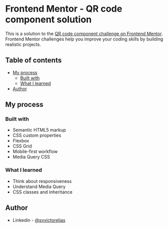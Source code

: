 # Frontend Mentor - QR code component solution

This is a solution to the [QR code component challenge on Frontend Mentor](https://www.frontendmentor.io/challenges/qr-code-component-iux_sIO_H). Frontend Mentor challenges help you improve your coding skills by building realistic projects. 

## Table of contents

- [My process](#my-process)
  - [Built with](#built-with)
  - [What I learned](#what-i-learned)
- [Author](#author)

## My process

### Built with

- Semantic HTML5 markup
- CSS custom properties
- Flexbox
- CSS Grid
- Mobile-first workflow
- Media Query CSS

### What I  learned
- Think about responsiveness
- Understand Media Query
- CSS classes and inheritance
## Author
- Linkedin - [@svvictorelias](https://www.linkedin.com/in/svvictorelias/)
